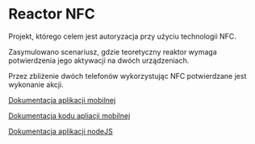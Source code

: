 # Reactor NFC
Projekt, którego celem jest autoryzacja przy użyciu technologii NFC.

Zasymulowano scenariusz, gdzie teoretyczny reaktor wymaga potwierdzenia jego aktywacji na dwóch urządzeniach.

Przez zbliżenie dwóch telefonów wykorzystując NFC potwierdzane jest wykonanie akcji.

[Dokumentacja aplikacji mobilnej](https://github.com/achudy/reactor-nfc/tree/main/ReactorNFC)

[Dokumentacja kodu apliacji mobilnej](https://achudy.github.io/reactor-nfc/index.html)

[Dokumentacja aplikacji nodeJS](https://github.com/achudy/reactor-nfc/blob/main/www/README.md)
